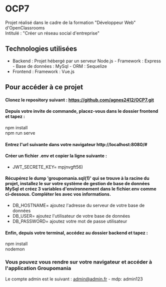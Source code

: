 # OCP7
Projet réalisé dans le cadre de la formation "Développeur Web" d'OpenClassrooms  
Intitulé : "Créer un réseau social d'entreprise"  
## Technologies utilisées
* Backend :  Projet hébergé par un serveur Node.js  - Framework : Express  - Base de données : MySql - ORM : Sequelize  
* Frontend : Framework : Vue.js
## Pour accéder à ce projet  
#### Clonez le repository suivant : https://github.com/agnes2412/OCP7.git
#### Depuis votre invite de commande, placez-vous dans le dossier frontend et tapez :  
npm install  
npm run serve
#### Entrez l'url suivante dans votre navigateur http://localhost:8080/#
#### Créer un fichier .env et copier la ligne suivante :  
* JWT_SECRETE_KEY= mpjnvgft56)  
#### Récupérez le dump 'groupomania.sql(1)' qui se trouve à la racine du projet, installez le sur votre système de gestion de base de données MySql et créez 3 variables d'environnement dans le fichier.env comme ci-dessous. Compléter les avec vos informations.  
* DB_HOSTNAME= ajoutez l'adresse du serveur de votre base de données
* DB_USER= ajoutez l'utilisateur de votre base de données
* DB_PASSWORD= ajoutez votre mot de passe utilisateur
#### Enfin, depuis votre terminal, accédez au dossier backend et tapez :  
npm install  
nodemon
### Vous pouvez vous rendre sur votre navigateur et accéder à l'application Groupomania
Le compte admin est le suivant : admin@admin.fr - mdp: admin123
